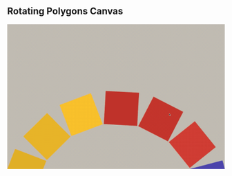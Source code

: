 ## Rotating Polygons Canvas

![Edit [Web] Rotating Polygons 2](../../gifs/canvas/rotating-polygons2.gif)

